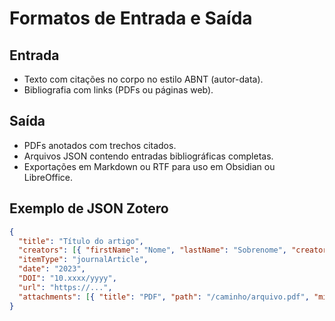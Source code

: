 # Formatos de Entrada e Saída

## Entrada
- Texto com citações no corpo no estilo ABNT (autor-data).
- Bibliografia com links (PDFs ou páginas web).

## Saída
- PDFs anotados com trechos citados.
- Arquivos JSON contendo entradas bibliográficas completas.
- Exportações em Markdown ou RTF para uso em Obsidian ou LibreOffice.

## Exemplo de JSON Zotero
```json
{
  "title": "Título do artigo",
  "creators": [{ "firstName": "Nome", "lastName": "Sobrenome", "creatorType": "author" }],
  "itemType": "journalArticle",
  "date": "2023",
  "DOI": "10.xxxx/yyyy",
  "url": "https://...",
  "attachments": [{ "title": "PDF", "path": "/caminho/arquivo.pdf", "mimeType": "application/pdf" }]
}
```
